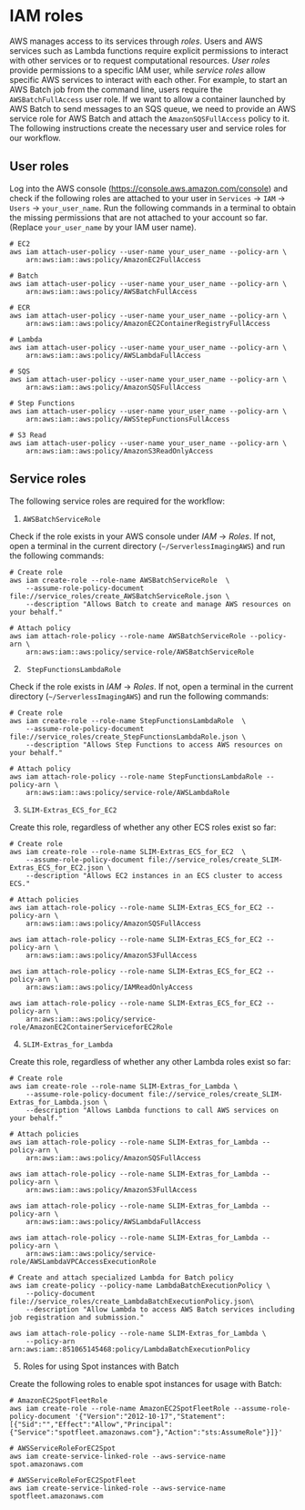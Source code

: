 
# IAM roles

AWS manages access to its services through *roles*. Users and AWS services such as Lambda functions require explicit permissions to interact with other services or to request computational resources. *User roles* provide permissions to a specific IAM user, while *service roles* allow specific AWS services to interact with each other. For example, to start an AWS Batch job from the command line, users require the `AWSBatchFullAccess` user role. If we want to allow a container launched by AWS Batch to send messages to an SQS queue, we need to provide an AWS service role for AWS Batch and attach the `AmazonSQSFullAccess` policy to it. The following instructions create the necessary user and service roles for our workflow.

## User roles

Log into the AWS console (<https://console.aws.amazon.com/console>) and check if the following roles are attached to your user in `Services` -> `IAM` -> `Users` -> `your_user_name`. Run the following commands in a terminal to obtain the missing permissions that are not attached to your account so far. (Replace `your_user_name` by your IAM user name).


```
# EC2
aws iam attach-user-policy --user-name your_user_name --policy-arn \
    arn:aws:iam::aws:policy/AmazonEC2FullAccess

# Batch
aws iam attach-user-policy --user-name your_user_name --policy-arn \
    arn:aws:iam::aws:policy/AWSBatchFullAccess

# ECR
aws iam attach-user-policy --user-name your_user_name --policy-arn \
    arn:aws:iam::aws:policy/AmazonEC2ContainerRegistryFullAccess

# Lambda
aws iam attach-user-policy --user-name your_user_name --policy-arn \
    arn:aws:iam::aws:policy/AWSLambdaFullAccess     

# SQS
aws iam attach-user-policy --user-name your_user_name --policy-arn \
    arn:aws:iam::aws:policy/AmazonSQSFullAccess

# Step Functions
aws iam attach-user-policy --user-name your_user_name --policy-arn \
    arn:aws:iam::aws:policy/AWSStepFunctionsFullAccess

# S3 Read
aws iam attach-user-policy --user-name your_user_name --policy-arn \
    arn:aws:iam::aws:policy/AmazonS3ReadOnlyAccess
```


## Service roles

The following service roles are required for the workflow:

1. `AWSBatchServiceRole`

Check if the role exists in your AWS console under *IAM* -> *Roles*. If not, open a terminal in the current directory (`~/ServerlessImagingAWS`) and run the following commands:

```
# Create role
aws iam create-role --role-name AWSBatchServiceRole  \
    --assume-role-policy-document file://service_roles/create_AWSBatchServiceRole.json \
    --description "Allows Batch to create and manage AWS resources on your behalf."

# Attach policy
aws iam attach-role-policy --role-name AWSBatchServiceRole --policy-arn \
    arn:aws:iam::aws:policy/service-role/AWSBatchServiceRole
```

2. ` StepFunctionsLambdaRole`

Check if the role exists in *IAM* -> *Roles*. If not, open a terminal in the current directory (`~/ServerlessImagingAWS`) and run the following commands:

```
# Create role
aws iam create-role --role-name StepFunctionsLambdaRole  \
    --assume-role-policy-document file://service_roles/create_StepFunctionsLambdaRole.json \
    --description "Allows Step Functions to access AWS resources on your behalf."

# Attach policy
aws iam attach-role-policy --role-name StepFunctionsLambdaRole --policy-arn \
    arn:aws:iam::aws:policy/service-role/AWSLambdaRole
```

3. `SLIM-Extras_ECS_for_EC2`

Create this role, regardless of whether any other ECS roles exist so far:

```
# Create role
aws iam create-role --role-name SLIM-Extras_ECS_for_EC2  \
    --assume-role-policy-document file://service_roles/create_SLIM-Extras_ECS_for_EC2.json \
    --description "Allows EC2 instances in an ECS cluster to access ECS."

# Attach policies
aws iam attach-role-policy --role-name SLIM-Extras_ECS_for_EC2 --policy-arn \
    arn:aws:iam::aws:policy/AmazonSQSFullAccess

aws iam attach-role-policy --role-name SLIM-Extras_ECS_for_EC2 --policy-arn \
    arn:aws:iam::aws:policy/AmazonS3FullAccess

aws iam attach-role-policy --role-name SLIM-Extras_ECS_for_EC2 --policy-arn \
    arn:aws:iam::aws:policy/IAMReadOnlyAccess

aws iam attach-role-policy --role-name SLIM-Extras_ECS_for_EC2 --policy-arn \
    arn:aws:iam::aws:policy/service-role/AmazonEC2ContainerServiceforEC2Role
```

4. `SLIM-Extras_for_Lambda`

Create this role, regardless of whether any other Lambda roles exist so far:

```
# Create role
aws iam create-role --role-name SLIM-Extras_for_Lambda \
    --assume-role-policy-document file://service_roles/create_SLIM-Extras_for_Lambda.json \
    --description "Allows Lambda functions to call AWS services on your behalf."

# Attach policies
aws iam attach-role-policy --role-name SLIM-Extras_for_Lambda --policy-arn \
    arn:aws:iam::aws:policy/AmazonSQSFullAccess

aws iam attach-role-policy --role-name SLIM-Extras_for_Lambda --policy-arn \
    arn:aws:iam::aws:policy/AmazonS3FullAccess

aws iam attach-role-policy --role-name SLIM-Extras_for_Lambda --policy-arn \
    arn:aws:iam::aws:policy/AWSLambdaFullAccess

aws iam attach-role-policy --role-name SLIM-Extras_for_Lambda --policy-arn \
    arn:aws:iam::aws:policy/service-role/AWSLambdaVPCAccessExecutionRole

# Create and attach specialized Lambda for Batch policy
aws iam create-policy --policy-name LambdaBatchExecutionPolicy \
    --policy-document file://service_roles/create_LambdaBatchExecutionPolicy.json\
    --description "Allow Lambda to access AWS Batch services including job registration and submission."

aws iam attach-role-policy --role-name SLIM-Extras_for_Lambda \
    --policy-arn arn:aws:iam::851065145468:policy/LambdaBatchExecutionPolicy
```

5. Roles for using Spot instances with Batch

Create the following roles to enable spot instances for usage with Batch:

```
# AmazonEC2SpotFleetRole
aws iam create-role --role-name AmazonEC2SpotFleetRole --assume-role-policy-document '{"Version":"2012-10-17","Statement":[{"Sid":"","Effect":"Allow","Principal":{"Service":"spotfleet.amazonaws.com"},"Action":"sts:AssumeRole"}]}'

# AWSServiceRoleForEC2Spot
aws iam create-service-linked-role --aws-service-name spot.amazonaws.com

# AWSServiceRoleForEC2SpotFleet
aws iam create-service-linked-role --aws-service-name spotfleet.amazonaws.com
```
